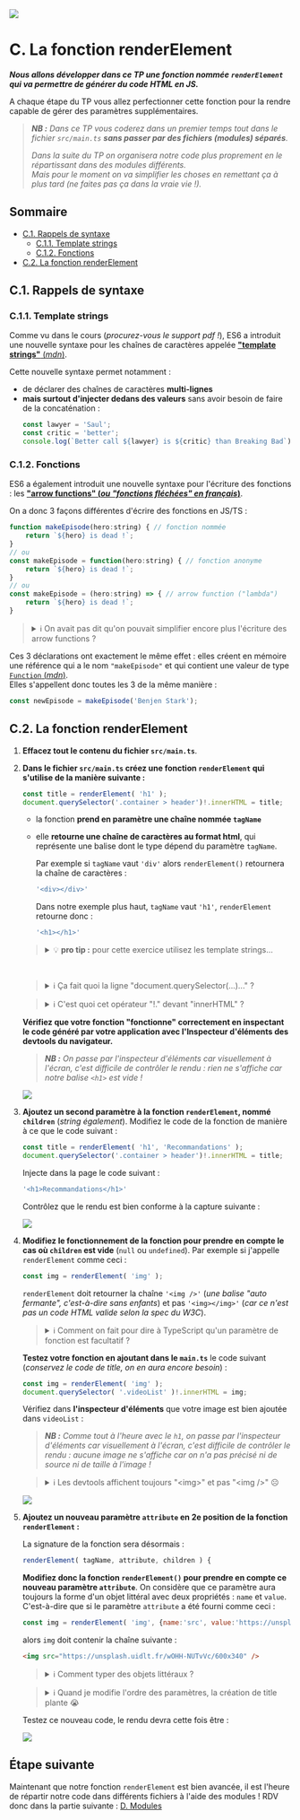 <img src="images/readme/header-small.jpg" >

# C. La fonction renderElement <!-- omit in toc -->

_**Nous allons développer dans ce TP une fonction nommée `renderElement` qui va permettre de générer du code HTML en JS.**_

A chaque étape du TP vous allez perfectionner cette fonction pour la rendre capable de gérer des paramètres supplémentaires.

> _**NB :** Dans ce TP vous coderez dans un premier temps tout dans le fichier `src/main.ts` **sans passer par des fichiers (modules) séparés**._
>
> _Dans la suite du TP on organisera notre code plus proprement en le répartissant dans des modules différents._ \
> _Mais pour le moment on va simplifier les choses en remettant ça à plus tard (ne faites pas ça dans la vraie vie !)._

## Sommaire <!-- omit in toc -->
- [C.1. Rappels de syntaxe](#c1-rappels-de-syntaxe)
	- [C.1.1. Template strings](#c11-template-strings)
	- [C.1.2. Fonctions](#c12-fonctions)
- [C.2. La fonction renderElement](#c2-la-fonction-renderelement)

## C.1. Rappels de syntaxe

### C.1.1. Template strings

Comme vu dans le cours (*procurez-vous le support pdf !*), ES6 a introduit une nouvelle syntaxe pour les chaînes de caractères appelée [**"template strings"** (_mdn_)](https://developer.mozilla.org/en-US/docs/Web/JavaScript/Reference/Template_literals).

Cette nouvelle syntaxe permet notamment :
- de déclarer des chaînes de caractères **multi-lignes**
- **mais surtout d'injecter dedans des valeurs** sans avoir besoin de faire de la concaténation :
	```js
	const lawyer = 'Saul';
	const critic = 'better';
	console.log(`Better call ${lawyer} is ${critic} than Breaking Bad`);
	```

### C.1.2. Fonctions

ES6 a également introduit une nouvelle syntaxe pour l'écriture des fonctions : les **["arrow functions" (_ou "fonctions fléchées" en français_)](https://developer.mozilla.org/fr/docs/Web/JavaScript/Reference/Functions/Arrow_functions)**.

On a donc 3 façons différentes d'écrire des fonctions en JS/TS :

```js
function makeEpisode(hero:string) { // fonction nommée
	return `${hero} is dead !`;
}
// ou
const makeEpisode = function(hero:string) { // fonction anonyme
	return `${hero} is dead !`;
}
// ou
const makeEpisode = (hero:string) => { // arrow function ("lambda")
	return `${hero} is dead !`;
}
```

> <details><summary>ℹ️ On avait pas dit qu'on pouvait simplifier encore plus l'écriture des arrow functions ?</summary>
>
> _Si si, il y a 2 situations où on peut alléger l'écriture des arrow functions :_
> - _si le corps de la fonction ne contient qu'un return, on peut alors retirer les accolades et le mot clé return :_
> 	```js
> 	const makeEpisode = (hero) => `${hero} is dead !`;
> 	```
> - _si la fonction ne prend qu'un seul paramètre, on peut retirer les parenthèses autour du paramètre :_
>  	```js
>  	const makeEpisode = hero => `${hero} is dead !`;
> 	```
> </details>

Ces 3 déclarations ont exactement le même effet : elles créent en mémoire une référence qui a le nom `"makeEpisode"` et qui contient une valeur de type [`Function` (_mdn_)](https://developer.mozilla.org/en-US/docs/Web/JavaScript/Guide/Functions). \
Elles s'appellent donc toutes les 3 de la même manière :

```js
const newEpisode = makeEpisode('Benjen Stark');
```

## C.2. La fonction renderElement
1. **Effacez tout le contenu du fichier `src/main.ts`**.

2. **Dans le fichier `src/main.ts` créez une fonction `renderElement` qui s'utilise de la manière suivante :**
	```ts
	const title = renderElement( 'h1' );
	document.querySelector('.container > header')!.innerHTML = title;
	```
	+ la fonction **prend en paramètre une chaîne nommée `tagName`**
	+ elle **retourne une chaîne de caractères au format html**, qui représente une balise dont le type dépend du paramètre `tagName`.

		Par exemple si `tagName` vaut `'div'` alors `renderElement()` retournera la chaîne de caractères :
		```js
		'<div></div>'
		```
		Dans notre exemple plus haut, `tagName` vaut `'h1'`, `renderElement` retourne donc :
		```js
		'<h1></h1>'
		```
	> <details><summary>💡 <strong>pro tip :</strong> pour cette exercice utilisez les template strings...</summary>
	>
	> _Cela vous permettra d'injecter facilement des valeurs dans votre chaîne et en plus de passer à la ligne dans la chaîne de caractères pour rendre votre code plus lisible._
	> </details>

	<br/>

	> <details><summary>ℹ️ Ça fait quoi la ligne "document.querySelector(...)..." ?</summary>
	>
	> _Cette instruction permet d'injecter dans la page HTML la chaîne de caractères contenue dans `title`._
	>
	> _`document.querySelector('.container > header')` ([mdn](https://developer.mozilla.org/fr/docs/Web/API/Document/querySelector)) permet de récupérer une référence vers la balise `<header>` contenue dans la balise de classe CSS `"container"`._ \
	> _Si vous regardez dans le fichier `index.html` vous allez y trouver en effet une balise `<div class="container">`, qui contient elle-même une sous-balise `<header>` (juste au dessus de `<div class="videoList">`) :_
	> ```html
	> <div class="container">
	> 	<header></header> <!-- 👈 c'est cette balise qu'on cible -->
	> 	<div class="videoList">
	> 	</div>
	> </div>
	> ```
	>
	> _La propriété [`innerHTML` (mdn)](https://developer.mozilla.org/fr/docs/Web/API/Element/innerHTML) permet d'écrire dans la balise la valeur passée après le `=` (ici la chaîne contenue dans `title`)._
	> </details>

	> <details><summary>ℹ️ C'est quoi cet opérateur "!." devant "innerHTML" ?</summary>
	>
	> _Il s'agit d'un opérateur qui n'existe qu'en TypeScript : le ["Non Null Assertion Operator" (doc)](https://www.typescriptlang.org/docs/handbook/2/everyday-types.html#non-null-assertion-operator-postfix-)._
	>
	> _Il permet de dire à TypeScript qu'on est **certains que la valeur qui se trouve à gauche n'est pas nulle**._
	>
	> _C'est important parce que sinon TypeScript râle (à juste titre) sur le fait que ce que retourne `querySelector(...)` peut être `null` (par exemple si il ne trouve pas la balise dans la page HTML) et qu'on ne peut pas appeler une propriété (`.innerHTML`) sur quelque chose de `null`._ \
	> _Dans notre situation on est quasi certains que cette balise existera toujours, on peut donc "forcer la main" à TS pour lui dire de considérer que cette valeur ne sera jamais nulle._
	>
	> _Dans la vraie vie on aurait sans doute plutôt rajouté un test pour vérifier que la valeur retournée par `querySelector` n'est pas nulle avant de manipuler le DOM :_
	> ```ts
	> const headerElement = document.querySelector('.container > header');
	> if (headerElement) {
	>      headerElement.innerHTML = title;
	> }
	> ```
	> </details>

	**Vérifiez que votre fonction "fonctionne" correctement en inspectant le code généré par votre application avec l'Inspecteur d'éléments des devtools du navigateur.**

	> _**NB :** On passe par l'inspecteur d'éléments car visuellement à l'écran, c'est difficile de contrôler le rendu : rien ne s'affiche car notre balise `<h1>` est vide !_

	<img src="images/readme/screen-01-h1.png"/>


3. **Ajoutez un second paramètre à la fonction `renderElement`, nommé `children`** (_string également_). Modifiez le code de la fonction de manière à ce que le code suivant :
    ```ts
	const title = renderElement( 'h1', 'Recommandations' );
	document.querySelector('.container > header')!.innerHTML = title;
	```
	Injecte dans la page le code suivant :
	```js
	'<h1>Recommandations</h1>'
	```

	Contrôlez que le rendu est bien conforme à la capture suivante :

	<img src="images/readme/screen-01.png" >

4. **Modifiez le fonctionnement de la fonction pour prendre en compte le cas où `children` est vide** (`null` ou `undefined`). Par exemple si j'appelle `renderElement` comme ceci :
	```js
	const img = renderElement( 'img' );
	```
	`renderElement` doit retourner la chaîne `'<img />'` (_une balise "auto fermante", c'est-à-dire sans enfants_) et pas `'<img></img>'` (_car ce n'est pas un code HTML valide selon la spec du W3C_).

	> <details><summary>ℹ️ Comment on fait pour dire à TypeScript qu'un paramètre de fonction est facultatif ?</summary>
	>
	> _La réponse dans la documentation : https://www.typescriptlang.org/docs/handbook/2/functions.html#optional-parameters_ 🙂
	> </details>

	**Testez votre fonction en ajoutant dans le `main.ts`** le code suivant (_conservez le code de title, on en aura encore besoin_) :
	```js
	const img = renderElement( 'img' );
	document.querySelector( '.videoList' )!.innerHTML = img;
	```
	Vérifiez dans **l'inspecteur d'éléments** que votre image est bien ajoutée dans `videoList` :

	> _**NB :** Comme tout à l'heure avec le `h1`, on passe par l'inspecteur d'éléments car visuellement à l'écran, c'est difficile de contrôler le rendu : aucune image ne s'affiche car on n'a pas précisé ni de source ni de taille à l'image !_

	> <details><summary>ℹ️ Les devtools affichent toujours "&lt;img&gt;" et pas "&lt;img /&gt;" ☹️</summary>
	>
	> _Selon votre navigateur il est en effet possible que l'inspecteur d'éléments n'affiche que `<img>` et pas `<img />`. C'est une simplification faite par les devtools, mais ça ne veut pas dire que votre code ne fonctionne pas. Testez donc votre code avec `console.log(img)`, là vous saurez avec certitude si votre méthode retourne bien `<img />`._
	> </details>

	<img src="images/readme/screen-02-inspecteur.png">

5. **Ajoutez un nouveau paramètre `attribute` en 2e position de la fonction `renderElement` :**

	La signature de la fonction sera désormais :
	```js
	renderElement( tagName, attribute, children ) {
	```

	**Modifiez donc la fonction `renderElement()` pour prendre en compte ce nouveau paramètre `attribute`**. On considère que ce paramètre aura toujours la forme d'un objet littéral avec deux propriétés : `name` et `value`. C'est-à-dire que si le paramètre `attribute` a été fourni comme ceci :

	```js
	const img = renderElement( 'img', {name:'src', value:'https://unsplash.uidlt.fr/wOHH-NUTvVc/600x340'} );
	```

	alors `img` doit contenir la chaîne suivante :
	```html
	<img src="https://unsplash.uidlt.fr/wOHH-NUTvVc/600x340" />
	```

	> <details><summary>ℹ️ Comment typer des objets littéraux ?</summary>
	>
	> _Ça se fait en utilisant une notation sous accolades et en typant chaque propriété de l'objet : https://www.typescriptlang.org/docs/handbook/2/everyday-types.html#object-types_
	>
	> _**Par exemple**, si on a une variable qui doit contenir un objet littéral avec 2 propriétés `prenom` (chaîne) et `age` (nombre) on pourra la définir comme ceci :_
	> ```ts
	> let personnage: { prenom: string, age: number };
	> ```
	>
	> _On peut aussi définir des [alias de type (doc)](https://www.typescriptlang.org/docs/handbook/2/everyday-types.html#type-aliases) pour séparer la définition du type de l'endroit où on l'utilise :_
	> ```ts
	> type Humain = {
	>     prenom: string,
	>     age: number,
	> };
	> let personnage: Humain;
	> ```
	> </details>

	> <details><summary>ℹ️ Quand je modifie l'ordre des paramètres, la création de title plante 😭 </summary>
	>
	> _Oui c'est normal, pour title on passait jusque là seulement 2 paramètres à la fonction `renderElement`, le `children` se retrouve donc à la place du `attribute`._
	>
	> _Pour régler le problème, vous avez le droit de modifier la création de `title` en passant `null` au paramètre `attribute` :_
	> ```ts
	> const title = renderElement( 'h1', null, 'Recommandations' );
	> ```
	>
	> _Attention à bien prendre ça en compte dans le typage, par exemple en utilisant les [Unions de types (doc)](https://www.typescriptlang.org/docs/handbook/2/everyday-types.html#union-types)_
	> </details>

	Testez ce nouveau code, le rendu devra cette fois être :

	<img src="images/readme/screen-02.png">

## Étape suivante <!-- omit in toc -->
Maintenant que notre fonction `renderElement` est bien avancée, il est l'heure de répartir notre code dans différents fichiers à l'aide des modules ! RDV donc dans la partie suivante : [D. Modules](./D-modules.md)